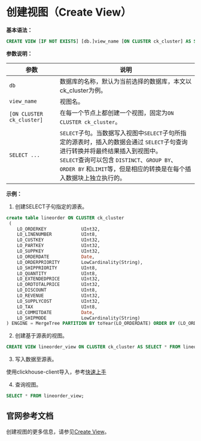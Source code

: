 # 创建视图（Create View）

**基本语法：**

```sql
CREATE VIEW [IF NOT EXISTS] [db.]view_name [ON CLUSTER ck_cluster] AS SELECT ...
```

**参数说明：**

<table>
    <thead>
        <tr>
            <th>参数</th>
            <th>说明</th>
        </tr>
    </thead>
    <tbody>
    <tr>
        <td><code>db</code></td>
        <td>数据库的名称，默认为当前选择的数据库，本文以ck_cluster为例。</td>
    </tr>
    <tr>
        <td><code>view_name</code></td>
        <td>视图名。</td>
    </tr>
    <tr>
        <td><code>[ON CLUSTER ck_cluster]</code></td>
        <td>
            在每一个节点上都创建一个视图，固定为<code>ON CLUSTER ck_cluster</code>。
        </td>
    </tr>
    <tr>
        <td><code>SELECT ...</code></td>
        <td><code>SELECT</code>子句。当数据写入视图中<code>SELECT</code>子句所指定的源表时，插入的数据会通过
            <code>SELECT</code>子句查询进行转换并将最终结果插入到视图中。
            <div>
                <code>SELECT</code>查询可以包含
                <code>DISTINCT</code>、<code>GROUP BY</code>、<code>ORDER BY</code>
                和<code>LIMIT</code>等，但是相应的转换是在每个插入数据块上独立执行的。
            </div>
        </td>
    </tr>
    </tbody>
</table>

**示例：**

1. 创建SELECT子句指定的源表。

```sql
create table lineorder ON CLUSTER ck_cluster 
 (
    LO_ORDERKEY             UInt32,
    LO_LINENUMBER           UInt8,
    LO_CUSTKEY              UInt32,
    LO_PARTKEY              UInt32,
    LO_SUPPKEY              UInt32,
    LO_ORDERDATE            Date,
    LO_ORDERPRIORITY        LowCardinality(String),
    LO_SHIPPRIORITY         UInt8,
    LO_QUANTITY             UInt8,
    LO_EXTENDEDPRICE        UInt32,
    LO_ORDTOTALPRICE        UInt32,
    LO_DISCOUNT             UInt8,
    LO_REVENUE              UInt32,
    LO_SUPPLYCOST           UInt32,
    LO_TAX                  UInt8,
    LO_COMMITDATE           Date,
    LO_SHIPMODE             LowCardinality(String)
) ENGINE = MergeTree PARTITION BY toYear(LO_ORDERDATE) ORDER BY (LO_ORDERDATE, LO_ORDERKEY);
```

2. 创建基于源表的视图。

```sql
CREATE VIEW lineorder_view ON CLUSTER ck_cluster AS SELECT * FROM lineorder;
```

3. 写入数据至源表。

  使用clickhouse-client导入，参考[快速上手](/uclickhouse/gettingstart)

4. 查询视图。

```sql
SELECT * FROM lineorder_view;
```

## 官网参考文档

创建视图的更多信息，请参见[Create View](https://clickhouse.com/docs/zh/sql-reference/statements/create/view/#normal)。